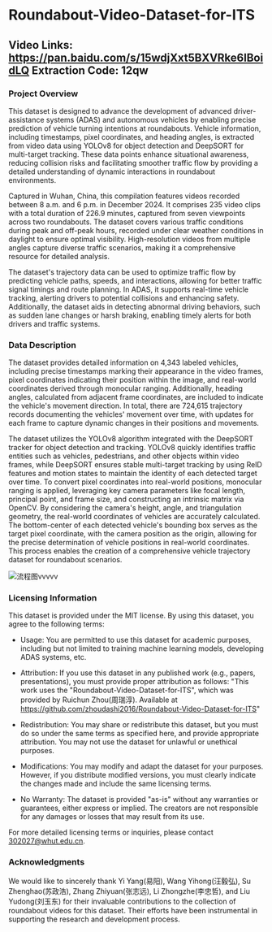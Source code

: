 # Roundabout-Video-Dataset-for-ITS
## Video Links: https://pan.baidu.com/s/15wdjXxt5BXVRke6lBoidLQ Extraction  Code: 12qw 
### Project Overview
  This dataset is designed to advance the development of advanced driver-assistance systems (ADAS) and autonomous vehicles by enabling precise prediction of vehicle turning intentions at roundabouts. Vehicle information, including timestamps, pixel coordinates, and heading angles, is extracted from video data using YOLOv8 for object detection and DeepSORT for multi-target tracking. These data points enhance situational awareness, reducing collision risks and facilitating smoother traffic flow by providing a detailed understanding of dynamic interactions in roundabout environments.
  
  Captured in Wuhan, China, this compilation features videos recorded between 8 a.m. and 6 p.m. in December 2024. It comprises 235 video clips with a total duration of 226.9 minutes, captured from seven viewpoints across two roundabouts. The dataset covers various traffic conditions during peak and off-peak hours, recorded under clear weather conditions in daylight to ensure optimal visibility. High-resolution videos from multiple angles capture diverse traffic scenarios, making it a comprehensive resource for detailed analysis.
  
  The dataset's trajectory data can be used to optimize traffic flow by predicting vehicle paths, speeds, and interactions, allowing for better traffic signal timings and route planning. In ADAS, it supports real-time vehicle tracking, alerting drivers to potential collisions and enhancing safety. Additionally, the dataset aids in detecting abnormal driving behaviors, such as sudden lane changes or harsh braking, enabling timely alerts for both drivers and traffic systems. 

### Data Description
  The dataset provides detailed information on 4,343 labeled vehicles, including precise timestamps marking their appearance in the video frames, pixel coordinates indicating their position within the image, and real-world coordinates derived through monocular ranging. Additionally, heading angles, calculated from adjacent frame coordinates, are included to indicate the vehicle's movement direction. In total, there are 724,615 trajectory records documenting the vehicles' movement over time, with updates for each frame to capture dynamic changes in their positions and movements.
  
  The dataset utilizes the YOLOv8 algorithm integrated with the DeepSORT tracker for object detection and tracking. YOLOv8 quickly identifies traffic entities such as vehicles, pedestrians, and other objects within video frames, while DeepSORT ensures stable multi-target tracking by using ReID features and motion states to maintain the identity of each detected target over time. To convert pixel coordinates into real-world positions, monocular ranging is applied, leveraging key camera parameters like focal length, principal point, and frame size, and constructing an intrinsic matrix via OpenCV. By considering the camera's height, angle, and triangulation geometry, the real-world coordinates of vehicles are accurately calculated. The bottom-center of each detected vehicle's bounding box serves as the target pixel coordinate, with the camera position as the origin, allowing for the precise determination of vehicle positions in real-world coordinates. This process enables the creation of a comprehensive vehicle trajectory dataset for roundabout scenarios.
  
![流程图vvvvv](https://github.com/user-attachments/assets/f2de8a17-fd3a-4d3c-b0db-eb515f823ae0)
### Licensing Information
  This dataset is provided under the MIT license. By using this dataset, you agree to the following terms:

* Usage: You are permitted to use this dataset for academic purposes, including but not limited to training machine learning models, developing ADAS systems, etc.

* Attribution: If you use this dataset in any published work (e.g., papers, presentations), you must provide proper attribution as follows:
"This work uses the "Roundabout-Video-Dataset-for-ITS", which was provided by Ruichun Zhou(周瑞淳). Available at https://github.com/zhoudashi2016/Roundabout-Video-Dataset-for-ITS"

* Redistribution: You may share or redistribute this dataset, but you must do so under the same terms as specified here, and provide appropriate attribution. You may not use the dataset for unlawful or unethical purposes.

* Modifications: You may modify and adapt the dataset for your purposes. However, if you distribute modified versions, you must clearly indicate the changes made and include the same licensing terms.

* No Warranty: The dataset is provided "as-is" without any warranties or guarantees, either express or implied. The creators are not responsible for any damages or losses that may result from its use.

For more detailed licensing terms or inquiries, please contact 302027@whut.edu.cn.

### Acknowledgments
  We would like to sincerely thank Yi Yang(易阳), Wang Yihong(汪毅弘), Su Zhenghao(苏政浩), Zhang Zhiyuan(张志远), Li Zhongzhe(李忠哲), and Liu Yudong(刘玉东)  for their invaluable contributions to the collection of roundabout videos for this dataset. Their efforts have been instrumental in supporting the research and development process.
